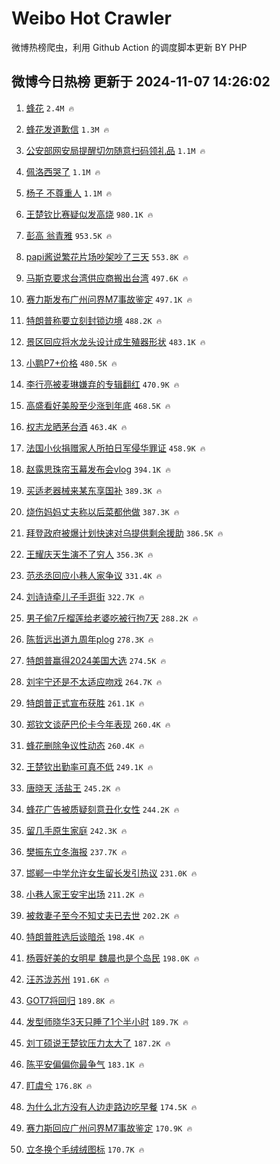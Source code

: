 # Weibo Hot Crawler 



微博热榜爬虫，利用 Github Action 的调度脚本更新 BY PHP 


## 微博今日热榜 更新于 2024-11-07 14:26:02 
1. [蜂花](https://s.weibo.com/weibo?q=%E8%9C%82%E8%8A%B1&t=31&band_rank=1&Refer=top) `2.4M 🔥` 

1. [蜂花发道歉信](https://s.weibo.com/weibo?q=%23%E8%9C%82%E8%8A%B1%E5%8F%91%E9%81%93%E6%AD%89%E4%BF%A1%23&t=31&band_rank=2&Refer=top) `1.3M 🔥` 

1. [公安部网安局提醒切勿随意扫码领礼品](https://s.weibo.com/weibo?q=%23%E5%85%AC%E5%AE%89%E9%83%A8%E7%BD%91%E5%AE%89%E5%B1%80%E6%8F%90%E9%86%92%E5%88%87%E5%8B%BF%E9%9A%8F%E6%84%8F%E6%89%AB%E7%A0%81%E9%A2%86%E7%A4%BC%E5%93%81%23&t=31&band_rank=3&Refer=top) `1.1M 🔥` 

1. [佩洛西哭了](https://s.weibo.com/weibo?q=%23%E4%BD%A9%E6%B4%9B%E8%A5%BF%E5%93%AD%E4%BA%86%23&t=31&band_rank=4&Refer=top) `1.1M 🔥` 

1. [杨子 不尊重人](https://s.weibo.com/weibo?q=%E6%9D%A8%E5%AD%90%20%E4%B8%8D%E5%B0%8A%E9%87%8D%E4%BA%BA&t=31&band_rank=5&Refer=top) `1.1M 🔥` 

1. [王楚钦比赛疑似发高烧](https://s.weibo.com/weibo?q=%23%E7%8E%8B%E6%A5%9A%E9%92%A6%E6%AF%94%E8%B5%9B%E7%96%91%E4%BC%BC%E5%8F%91%E9%AB%98%E7%83%A7%23&t=31&band_rank=6&Refer=top) `980.1K 🔥` 

1. [彭高 翁青雅](https://s.weibo.com/weibo?q=%E5%BD%AD%E9%AB%98%20%E7%BF%81%E9%9D%92%E9%9B%85&t=31&band_rank=7&Refer=top) `953.5K 🔥` 

1. [papi酱说繁花片场吵架吵了三天](https://s.weibo.com/weibo?q=papi%E9%85%B1%E8%AF%B4%E7%B9%81%E8%8A%B1%E7%89%87%E5%9C%BA%E5%90%B5%E6%9E%B6%E5%90%B5%E4%BA%86%E4%B8%89%E5%A4%A9&t=31&band_rank=8&Refer=top) `553.8K 🔥` 

1. [马斯克要求台湾供应商搬出台湾](https://s.weibo.com/weibo?q=%23%E9%A9%AC%E6%96%AF%E5%85%8B%E8%A6%81%E6%B1%82%E5%8F%B0%E6%B9%BE%E4%BE%9B%E5%BA%94%E5%95%86%E6%90%AC%E5%87%BA%E5%8F%B0%E6%B9%BE%23&t=31&band_rank=9&Refer=top) `497.6K 🔥` 

1. [赛力斯发布广州问界M7事故鉴定](https://s.weibo.com/weibo?q=%23%E8%B5%9B%E5%8A%9B%E6%96%AF%E5%8F%91%E5%B8%83%E5%B9%BF%E5%B7%9E%E9%97%AE%E7%95%8CM7%E4%BA%8B%E6%95%85%E9%89%B4%E5%AE%9A%23&t=31&band_rank=10&Refer=top) `497.1K 🔥` 

1. [特朗普称要立刻封锁边境](https://s.weibo.com/weibo?q=%23%E7%89%B9%E6%9C%97%E6%99%AE%E7%A7%B0%E8%A6%81%E7%AB%8B%E5%88%BB%E5%B0%81%E9%94%81%E8%BE%B9%E5%A2%83%23&t=31&band_rank=11&Refer=top) `488.2K 🔥` 

1. [景区回应将水龙头设计成生殖器形状](https://s.weibo.com/weibo?q=%23%E6%99%AF%E5%8C%BA%E5%9B%9E%E5%BA%94%E5%B0%86%E6%B0%B4%E9%BE%99%E5%A4%B4%E8%AE%BE%E8%AE%A1%E6%88%90%E7%94%9F%E6%AE%96%E5%99%A8%E5%BD%A2%E7%8A%B6%23&t=31&band_rank=12&Refer=top) `483.1K 🔥` 

1. [小鹏P7+价格](https://s.weibo.com/weibo?q=%23%E5%B0%8F%E9%B9%8FP7%2B%E4%BB%B7%E6%A0%BC%23&t=31&band_rank=13&Refer=top) `480.5K 🔥` 

1. [李行亮被麦琳嫌弃的专辑翻红](https://s.weibo.com/weibo?q=%23%E6%9D%8E%E8%A1%8C%E4%BA%AE%E8%A2%AB%E9%BA%A6%E7%90%B3%E5%AB%8C%E5%BC%83%E7%9A%84%E4%B8%93%E8%BE%91%E7%BF%BB%E7%BA%A2%23&t=31&band_rank=14&Refer=top) `470.9K 🔥` 

1. [高盛看好美股至少涨到年底](https://s.weibo.com/weibo?q=%23%E9%AB%98%E7%9B%9B%E7%9C%8B%E5%A5%BD%E7%BE%8E%E8%82%A1%E8%87%B3%E5%B0%91%E6%B6%A8%E5%88%B0%E5%B9%B4%E5%BA%95%23&t=31&band_rank=15&Refer=top) `468.5K 🔥` 

1. [权志龙晒茅台酒](https://s.weibo.com/weibo?q=%23%E6%9D%83%E5%BF%97%E9%BE%99%E6%99%92%E8%8C%85%E5%8F%B0%E9%85%92%23&t=31&band_rank=16&Refer=top) `463.4K 🔥` 

1. [法国小伙捐赠家人所拍日军侵华罪证](https://s.weibo.com/weibo?q=%23%E6%B3%95%E5%9B%BD%E5%B0%8F%E4%BC%99%E6%8D%90%E8%B5%A0%E5%AE%B6%E4%BA%BA%E6%89%80%E6%8B%8D%E6%97%A5%E5%86%9B%E4%BE%B5%E5%8D%8E%E7%BD%AA%E8%AF%81%23&t=31&band_rank=17&Refer=top) `458.9K 🔥` 

1. [赵露思珠帘玉幕发布会vlog](https://s.weibo.com/weibo?q=%23%E8%B5%B5%E9%9C%B2%E6%80%9D%E7%8F%A0%E5%B8%98%E7%8E%89%E5%B9%95%E5%8F%91%E5%B8%83%E4%BC%9Avlog%23&t=31&band_rank=18&Refer=top) `394.1K 🔥` 

1. [买适老器械来某东享国补](https://s.weibo.com/weibo?q=%23%E4%B9%B0%E9%80%82%E8%80%81%E5%99%A8%E6%A2%B0%E6%9D%A5%E6%9F%90%E4%B8%9C%E4%BA%AB%E5%9B%BD%E8%A1%A5%23&t=31&band_rank=19&Refer=top) `389.3K 🔥` 

1. [烧伤妈妈丈夫称以后菜都他做](https://s.weibo.com/weibo?q=%23%E7%83%A7%E4%BC%A4%E5%A6%88%E5%A6%88%E4%B8%88%E5%A4%AB%E7%A7%B0%E4%BB%A5%E5%90%8E%E8%8F%9C%E9%83%BD%E4%BB%96%E5%81%9A%23&t=31&band_rank=20&Refer=top) `387.3K 🔥` 

1. [拜登政府被爆计划快速对乌提供剩余援助](https://s.weibo.com/weibo?q=%23%E6%8B%9C%E7%99%BB%E6%94%BF%E5%BA%9C%E8%A2%AB%E7%88%86%E8%AE%A1%E5%88%92%E5%BF%AB%E9%80%9F%E5%AF%B9%E4%B9%8C%E6%8F%90%E4%BE%9B%E5%89%A9%E4%BD%99%E6%8F%B4%E5%8A%A9%23&t=31&band_rank=21&Refer=top) `386.5K 🔥` 

1. [王耀庆天生演不了穷人](https://s.weibo.com/weibo?q=%E7%8E%8B%E8%80%80%E5%BA%86%E5%A4%A9%E7%94%9F%E6%BC%94%E4%B8%8D%E4%BA%86%E7%A9%B7%E4%BA%BA&t=31&band_rank=22&Refer=top) `356.3K 🔥` 

1. [范丞丞回应小巷人家争议](https://s.weibo.com/weibo?q=%23%E8%8C%83%E4%B8%9E%E4%B8%9E%E5%9B%9E%E5%BA%94%E5%B0%8F%E5%B7%B7%E4%BA%BA%E5%AE%B6%E4%BA%89%E8%AE%AE%23&t=31&band_rank=23&Refer=top) `331.4K 🔥` 

1. [刘诗诗牵儿子手逛街](https://s.weibo.com/weibo?q=%23%E5%88%98%E8%AF%97%E8%AF%97%E7%89%B5%E5%84%BF%E5%AD%90%E6%89%8B%E9%80%9B%E8%A1%97%23&t=31&band_rank=24&Refer=top) `322.7K 🔥` 

1. [男子偷7斤榴莲给老婆吃被行拘7天](https://s.weibo.com/weibo?q=%23%E7%94%B7%E5%AD%90%E5%81%B77%E6%96%A4%E6%A6%B4%E8%8E%B2%E7%BB%99%E8%80%81%E5%A9%86%E5%90%83%E8%A2%AB%E8%A1%8C%E6%8B%987%E5%A4%A9%23&t=31&band_rank=25&Refer=top) `288.2K 🔥` 

1. [陈哲远出道九周年plog](https://s.weibo.com/weibo?q=%E9%99%88%E5%93%B2%E8%BF%9C%E5%87%BA%E9%81%93%E4%B9%9D%E5%91%A8%E5%B9%B4plog&t=31&band_rank=26&Refer=top) `278.3K 🔥` 

1. [特朗普赢得2024美国大选](https://s.weibo.com/weibo?q=%23%E7%89%B9%E6%9C%97%E6%99%AE%E8%B5%A2%E5%BE%972024%E7%BE%8E%E5%9B%BD%E5%A4%A7%E9%80%89%23&t=31&band_rank=27&Refer=top) `274.5K 🔥` 

1. [刘宇宁还是不太适应吻戏](https://s.weibo.com/weibo?q=%23%E5%88%98%E5%AE%87%E5%AE%81%E8%BF%98%E6%98%AF%E4%B8%8D%E5%A4%AA%E9%80%82%E5%BA%94%E5%90%BB%E6%88%8F%23&t=31&band_rank=28&Refer=top) `264.7K 🔥` 

1. [特朗普正式宣布获胜](https://s.weibo.com/weibo?q=%23%E7%89%B9%E6%9C%97%E6%99%AE%E6%AD%A3%E5%BC%8F%E5%AE%A3%E5%B8%83%E8%8E%B7%E8%83%9C%23&t=31&band_rank=29&Refer=top) `261.1K 🔥` 

1. [郑钦文谈萨巴伦卡今年表现](https://s.weibo.com/weibo?q=%23%E9%83%91%E9%92%A6%E6%96%87%E8%B0%88%E8%90%A8%E5%B7%B4%E4%BC%A6%E5%8D%A1%E4%BB%8A%E5%B9%B4%E8%A1%A8%E7%8E%B0%23&t=31&band_rank=30&Refer=top) `260.4K 🔥` 

1. [蜂花删除争议性动态](https://s.weibo.com/weibo?q=%23%E8%9C%82%E8%8A%B1%E5%88%A0%E9%99%A4%E4%BA%89%E8%AE%AE%E6%80%A7%E5%8A%A8%E6%80%81%23&t=31&band_rank=31&Refer=top) `260.4K 🔥` 

1. [王楚钦出勤率可真不低](https://s.weibo.com/weibo?q=%23%E7%8E%8B%E6%A5%9A%E9%92%A6%E5%87%BA%E5%8B%A4%E7%8E%87%E5%8F%AF%E7%9C%9F%E4%B8%8D%E4%BD%8E%23&t=31&band_rank=32&Refer=top) `249.1K 🔥` 

1. [唐晓天 活盐王](https://s.weibo.com/weibo?q=%E5%94%90%E6%99%93%E5%A4%A9%20%E6%B4%BB%E7%9B%90%E7%8E%8B&t=31&band_rank=33&Refer=top) `245.2K 🔥` 

1. [蜂花广告被质疑刻意丑化女性](https://s.weibo.com/weibo?q=%23%E8%9C%82%E8%8A%B1%E5%B9%BF%E5%91%8A%E8%A2%AB%E8%B4%A8%E7%96%91%E5%88%BB%E6%84%8F%E4%B8%91%E5%8C%96%E5%A5%B3%E6%80%A7%23&t=31&band_rank=34&Refer=top) `244.2K 🔥` 

1. [留几手原生家庭](https://s.weibo.com/weibo?q=%E7%95%99%E5%87%A0%E6%89%8B%E5%8E%9F%E7%94%9F%E5%AE%B6%E5%BA%AD&t=31&band_rank=35&Refer=top) `242.3K 🔥` 

1. [樊振东立冬海报](https://s.weibo.com/weibo?q=%23%E6%A8%8A%E6%8C%AF%E4%B8%9C%E7%AB%8B%E5%86%AC%E6%B5%B7%E6%8A%A5%23&t=31&band_rank=36&Refer=top) `237.7K 🔥` 

1. [邯郸一中学允许女生留长发引热议](https://s.weibo.com/weibo?q=%23%E9%82%AF%E9%83%B8%E4%B8%80%E4%B8%AD%E5%AD%A6%E5%85%81%E8%AE%B8%E5%A5%B3%E7%94%9F%E7%95%99%E9%95%BF%E5%8F%91%E5%BC%95%E7%83%AD%E8%AE%AE%23&t=31&band_rank=37&Refer=top) `231.0K 🔥` 

1. [小巷人家王安宇出场](https://s.weibo.com/weibo?q=%23%E5%B0%8F%E5%B7%B7%E4%BA%BA%E5%AE%B6%E7%8E%8B%E5%AE%89%E5%AE%87%E5%87%BA%E5%9C%BA%23&t=31&band_rank=38&Refer=top) `211.2K 🔥` 

1. [被救妻子至今不知丈夫已去世](https://s.weibo.com/weibo?q=%23%E8%A2%AB%E6%95%91%E5%A6%BB%E5%AD%90%E8%87%B3%E4%BB%8A%E4%B8%8D%E7%9F%A5%E4%B8%88%E5%A4%AB%E5%B7%B2%E5%8E%BB%E4%B8%96%23&t=31&band_rank=39&Refer=top) `202.2K 🔥` 

1. [特朗普胜选后谈暗杀](https://s.weibo.com/weibo?q=%23%E7%89%B9%E6%9C%97%E6%99%AE%E8%83%9C%E9%80%89%E5%90%8E%E8%B0%88%E6%9A%97%E6%9D%80%23&t=31&band_rank=40&Refer=top) `198.4K 🔥` 

1. [杨蓉好美的女明星 魏晨也是个岛民](https://s.weibo.com/weibo?q=%E6%9D%A8%E8%93%89%E5%A5%BD%E7%BE%8E%E7%9A%84%E5%A5%B3%E6%98%8E%E6%98%9F%20%E9%AD%8F%E6%99%A8%E4%B9%9F%E6%98%AF%E4%B8%AA%E5%B2%9B%E6%B0%91&t=31&band_rank=41&Refer=top) `198.0K 🔥` 

1. [汪苏泷苏州](https://s.weibo.com/weibo?q=%E6%B1%AA%E8%8B%8F%E6%B3%B7%E8%8B%8F%E5%B7%9E&t=31&band_rank=42&Refer=top) `191.6K 🔥` 

1. [GOT7将回归](https://s.weibo.com/weibo?q=GOT7%E5%B0%86%E5%9B%9E%E5%BD%92&t=31&band_rank=43&Refer=top) `189.8K 🔥` 

1. [发型师晓华3天只睡了1个半小时](https://s.weibo.com/weibo?q=%23%E5%8F%91%E5%9E%8B%E5%B8%88%E6%99%93%E5%8D%8E3%E5%A4%A9%E5%8F%AA%E7%9D%A1%E4%BA%861%E4%B8%AA%E5%8D%8A%E5%B0%8F%E6%97%B6%23&t=31&band_rank=44&Refer=top) `189.7K 🔥` 

1. [刘丁硕说王楚钦压力太大了](https://s.weibo.com/weibo?q=%23%E5%88%98%E4%B8%81%E7%A1%95%E8%AF%B4%E7%8E%8B%E6%A5%9A%E9%92%A6%E5%8E%8B%E5%8A%9B%E5%A4%AA%E5%A4%A7%E4%BA%86%23&t=31&band_rank=45&Refer=top) `187.2K 🔥` 

1. [陈平安偏偏你最争气](https://s.weibo.com/weibo?q=%E9%99%88%E5%B9%B3%E5%AE%89%E5%81%8F%E5%81%8F%E4%BD%A0%E6%9C%80%E4%BA%89%E6%B0%94&t=31&band_rank=46&Refer=top) `183.1K 🔥` 

1. [盯虞兮](https://s.weibo.com/weibo?q=%E7%9B%AF%E8%99%9E%E5%85%AE&t=31&band_rank=47&Refer=top) `176.8K 🔥` 

1. [为什么北方没有人边走路边吃早餐](https://s.weibo.com/weibo?q=%23%E4%B8%BA%E4%BB%80%E4%B9%88%E5%8C%97%E6%96%B9%E6%B2%A1%E6%9C%89%E4%BA%BA%E8%BE%B9%E8%B5%B0%E8%B7%AF%E8%BE%B9%E5%90%83%E6%97%A9%E9%A4%90%23&t=31&band_rank=48&Refer=top) `174.5K 🔥` 

1. [赛力斯回应广州问界M7事故鉴定](https://s.weibo.com/weibo?q=%23%E8%B5%9B%E5%8A%9B%E6%96%AF%E5%9B%9E%E5%BA%94%E5%B9%BF%E5%B7%9E%E9%97%AE%E7%95%8CM7%E4%BA%8B%E6%95%85%E9%89%B4%E5%AE%9A%23&t=31&band_rank=49&Refer=top) `170.9K 🔥` 

1. [立冬换个毛绒绒图标](https://s.weibo.com/weibo?q=%E7%AB%8B%E5%86%AC%E6%8D%A2%E4%B8%AA%E6%AF%9B%E7%BB%92%E7%BB%92%E5%9B%BE%E6%A0%87&t=31&band_rank=50&Refer=top) `170.7K 🔥` 

